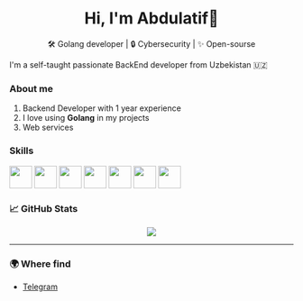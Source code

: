 <h1 align="center">Hi, I'm Abdulatif👋</h1>

<p align="center">
  🛠️ Golang developer | 🔒 Cybersecurity | ✨ Open-sourse
</p>

<p>I'm a self-taught passionate BackEnd developer from Uzbekistan 🇺🇿</h1>

### About me
  1. Backend Developer with 1 year experience
  2. I love using **Golang** in my projects
  3. Web services
### Skills
  <p>
  <img src="https://cdn.jsdelivr.net/gh/devicons/devicon/icons/go/go-original.svg" width="40" height="40"/>
  <img src="https://cdn.jsdelivr.net/gh/devicons/devicon/icons/mongodb/mongodb-original.svg" width="40" height="40"/>
  <img src="https://cdn.jsdelivr.net/gh/devicons/devicon/icons/postgresql/postgresql-original.svg" width="40" height="40"/>
  <img src="https://cdn.jsdelivr.net/gh/devicons/devicon/icons/python/python-original.svg" width="40" height="40"/>
  <img src="https://cdn.jsdelivr.net/gh/devicons/devicon/icons/html5/html5-original.svg" width="40" height="40"/>
  <img src="https://cdn.jsdelivr.net/gh/devicons/devicon/icons/css3/css3-original.svg" width="40" height="40"/>
  <img src="https://cdn.jsdelivr.net/gh/devicons/devicon/icons/javascript/javascript-original.svg" width="40" height="40"/>
</p>


### 📈 GitHub Stats

<p align="center">
  <img src="https://github-readme-stats.vercel.app/api/top-langs/?username=abdulatif-abdumannopov&layout=compact&theme=tokyonight&langs_count=8" />
</p>

---

### 🌍 Where find

- [Telegram](https://t.me/abdumannopov_work)

